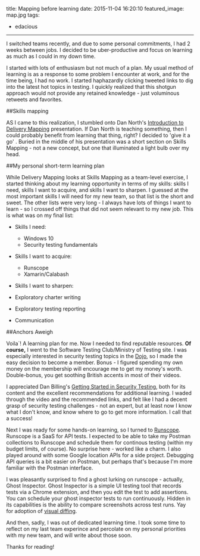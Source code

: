 title: Mapping before learning
date: 2015-11-04 16:20:10
featured_image: map.jpg
tags:
  - edacious
---


I switched teams recently, and due to some personal commitments, I had 2 weeks between jobs.  I decided to be uber-productive and focus on learning as much as I could in my down time.

I started with lots of enthusiasm but not much of a plan. My usual method of learning is as a response to some problem I encounter at work, and for the time being, I had no work.  I started haphazardly clicking tweeted links to dig into the latest hot topics in testing.  I quickly realized that this shotgun approach would not provide any retained knowledge - just voluminous retweets and favorites.

##Skills mapping

AS I came to this realization, I stumbled onto Dan North's [Introduction to Delivery Mapping](https://skillsmatter.com/skillscasts/5641-introducing-delivery-mapping) presentation.  If Dan North is teaching something, then I could probably benefit from learning that thing, right?  I decided to 'give it a go' <insert British accent>.  Buried in the middle of his presentation was a short section on Skills Mapping - not a new concept, but one that illuminated a light bulb over my head. 


##My personal short-term learning plan

While Delivery Mapping looks at Skills Mapping as a team-level exercise, I started thinking about my learning opportunity in terms of my skills:  skills I need, skills I want to acquire, and skills I want to sharpen.  I guessed at the most important skills I will need for my new team, so that list is the short and sweet.  The other lists were very long - I always have lots of things I want to learn - so I crossed off things that did not seem relevant to my new job. This is what was on my final list: 

* Skills I need:
  * Windows 10
  * Security testing fundamentals

* Skills I want to acquire:
  * Runscope
  * Xamarin/Calabash

* Skills I want to sharpen:
 * Exploratory charter writing
 * Exploratory testing reporting
 * Communication

##Anchors Aweigh

Voila`!  A learning plan for me.  Now I needed to find reputable resources.  **Of course,** I went to the Software Testing Club/Ministry of Testing site. I was especially interested in security testing topics in the [Dojo](https://dojo.ministryoftesting.com/), so I made the easy decision to become a member.  Bonus - I figured spending my own money on the membership will encourage me to get my money's worth. Double-bonus, you get soothing British accents in most of their videos.  

I appreciated Dan Billing's [Getting Started in Security Testing](https://dojo.ministryoftesting.com/lessons/getting-started-in-security-testing-with-dan-billing), both for its content and the excellent recommendations for additional learning.  I waded through the video and the recommended links, and felt like I had a decent grasp of security testing challenges - not an expert, but at least now I know what I don't know, and know where to go to get more information.  I call that a success!

Next I was ready for some hands-on learning, so I turned to [Runscope](https://www.runscope.com/).  Runscope is a SaaS for API tests. I expected to be able to take my Postman collections to Runscope and schedule them for continous testing (within my budget limits, of course). No surprise here - worked like a charm. I also played around with some Google location APIs for a side project.  Debugging API queries is a bit easier on Postman, but perhaps that's because I'm more familiar with the Postman interface.

I was pleasantly surprised to find a ghost lurking on runscope - actually, Ghost Inspector.  Ghost Inspector is a simple UI testing tool that records tests via a Chrome extension, and then you edit the test to add assertions.  You can schedule your ghost inspector tests to run continuously. Hidden in its capabilities is the ability to compare screenshots across test runs. Yay for adoption of [visual diffing](http://www.testacious.com/2015/09/27/visual-regression-testing/).

And then, sadly, I was out of dedicated learning time.  I took some time to reflect on my last team experince and  percolate on my personal priorities with my new team, and will write about those soon.

Thanks for reading!